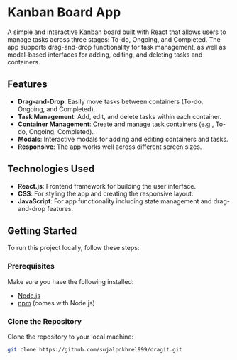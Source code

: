 # Kanban Board App

A simple and interactive Kanban board built with React that allows users to manage tasks across three stages: To-do, Ongoing, and Completed. The app supports drag-and-drop functionality for task management, as well as modal-based interfaces for adding, editing, and deleting tasks and containers.

## Features
- **Drag-and-Drop**: Easily move tasks between containers (To-do, Ongoing, and Completed).
- **Task Management**: Add, edit, and delete tasks within each container.
- **Container Management**: Create and manage task containers (e.g., To-do, Ongoing, Completed).
- **Modals**: Interactive modals for adding and editing containers and tasks.
- **Responsive**: The app works well across different screen sizes.



## Technologies Used
- **React.js**: Frontend framework for building the user interface.
- **CSS**: For styling the app and creating the responsive layout.
- **JavaScript**: For app functionality including state management and drag-and-drop features.

## Getting Started

To run this project locally, follow these steps:

### Prerequisites
Make sure you have the following installed:
- [Node.js](https://nodejs.org/)
- [npm](https://www.npmjs.com/) (comes with Node.js)

### Clone the Repository
Clone the repository to your local machine:

```bash
git clone https://github.com/sujalpokhrel999/dragit.git

